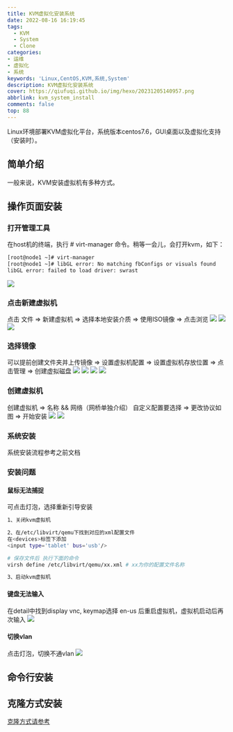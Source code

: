 ```yaml
---
title: KVM虚拟化安装系统
date: 2022-08-16 16:19:45
tags:
  - KVM
  - System
  - Clone
categories: 
- 运维
- 虚拟化
- 系统
keywords: 'Linux,CentOS,KVM,系统,System'
description: KVM虚拟化安装系统
cover: https://qiufuqi.github.io/img/hexo/20231205140957.png
abbrlink: kvm_system_install
comments: false
top: 88
---
```


Linux环境部署KVM虚拟化平台，系统版本centos7.6，GUI桌面以及虚拟化支持（安装时）。

## 简单介绍
一般来说，KVM安装虚拟机有多种方式。

## 操作页面安装

### 打开管理工具
在host机的终端，执行 # virt-manager 命令。稍等一会儿，会打开kvm，如下：
``` bash
[root@node1 ~]# virt-manager
[root@node1 ~]# libGL error: No matching fbConfigs or visuals found
libGL error: failed to load driver: swrast
```
![](https://qiufuqi.github.io/img/hexo/20231205141742.png)

### 点击新建虚拟机
点击 文件 => 新建虚拟机 => 选择本地安装介质 => 使用ISO镜像 => 点击浏览
![](https://qiufuqi.github.io/img/hexo/20231205141814.png)
![](https://qiufuqi.github.io/img/hexo/20231205141703.png)
![](https://qiufuqi.github.io/img/hexo/20220818110828.png)
### 选择镜像
可以提前创建文件夹并上传镜像 => 设置虚拟机配置 => 设置虚拟机存放位置 => 点击管理 => 创建虚拟磁盘
![](https://qiufuqi.github.io/img/hexo/20220818111100.png)
![](https://qiufuqi.github.io/img/hexo/20220818111241.png)
![](https://qiufuqi.github.io/img/hexo/20220818111445.png)
![](https://qiufuqi.github.io/img/hexo/20220818111628.png)

### 创建虚拟机
创建虚拟机 => 名称 && 网络（网桥单独介绍） 自定义配置要选择 => 更改协议如图 => 开始安装
![](https://qiufuqi.github.io/img/hexo/20220818111804.png)
![](https://qiufuqi.github.io/img/hexo/20220818112017.png)

### 系统安装
系统安装流程参考之前文档

### 安装问题

#### 鼠标无法捕捉
可点击灯泡，选择重新引导安装
``` bash
1、关闭kvm虚拟机

2、在/etc/libvirt/qemu下找到对应的xml配置文件
在<devices>标签下添加
<input type='tablet' bus='usb'/>

# 保存文件后 执行下面的命令
virsh define /etc/libvirt/qemu/xx.xml # xx为你的配置文件名称

3、启动kvm虚拟机

```
#### 键盘无法输入
在detail中找到display vnc, keymap选择 en-us 后重启虚拟机，虚拟机启动后再次输入
![](https://qiufuqi.github.io/img/hexo/20231205141316.png)

#### 切换vlan
点击灯泡，切换不通vlan
![](https://qiufuqi.github.io/img/hexo/20220818151059.png)


## 命令行安装

## 克隆方式安装
[克隆方式请参考](/kvm_system_clone)